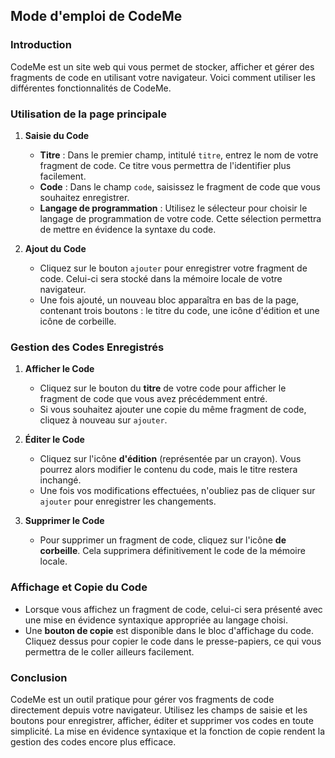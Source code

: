 ## Mode d'emploi de CodeMe

### Introduction
CodeMe est un site web qui vous permet de stocker, afficher et gérer des fragments de code en utilisant votre navigateur. Voici comment utiliser les différentes fonctionnalités de CodeMe.

### Utilisation de la page principale

1. **Saisie du Code**
   - **Titre** : Dans le premier champ, intitulé `titre`, entrez le nom de votre fragment de code. Ce titre vous permettra de l'identifier plus facilement.
   - **Code** : Dans le champ `code`, saisissez le fragment de code que vous souhaitez enregistrer.
   - **Langage de programmation** : Utilisez le sélecteur pour choisir le langage de programmation de votre code. Cette sélection permettra de mettre en évidence la syntaxe du code.

2. **Ajout du Code**
   - Cliquez sur le bouton `ajouter` pour enregistrer votre fragment de code. Celui-ci sera stocké dans la mémoire locale de votre navigateur.
   - Une fois ajouté, un nouveau bloc apparaîtra en bas de la page, contenant trois boutons : le titre du code, une icône d'édition et une icône de corbeille.

### Gestion des Codes Enregistrés

1. **Afficher le Code**
   - Cliquez sur le bouton du **titre** de votre code pour afficher le fragment de code que vous avez précédemment entré.
   - Si vous souhaitez ajouter une copie du même fragment de code, cliquez à nouveau sur `ajouter`.

2. **Éditer le Code**
   - Cliquez sur l'icône **d'édition** (représentée par un crayon). Vous pourrez alors modifier le contenu du code, mais le titre restera inchangé.
   - Une fois vos modifications effectuées, n'oubliez pas de cliquer sur `ajouter` pour enregistrer les changements.

3. **Supprimer le Code**
   - Pour supprimer un fragment de code, cliquez sur l'icône **de corbeille**. Cela supprimera définitivement le code de la mémoire locale.

### Affichage et Copie du Code

- Lorsque vous affichez un fragment de code, celui-ci sera présenté avec une mise en évidence syntaxique appropriée au langage choisi.
- Une **bouton de copie** est disponible dans le bloc d'affichage du code. Cliquez dessus pour copier le code dans le presse-papiers, ce qui vous permettra de le coller ailleurs facilement.

### Conclusion
CodeMe est un outil pratique pour gérer vos fragments de code directement depuis votre navigateur. Utilisez les champs de saisie et les boutons pour enregistrer, afficher, éditer et supprimer vos codes en toute simplicité. La mise en évidence syntaxique et la fonction de copie rendent la gestion des codes encore plus efficace.
